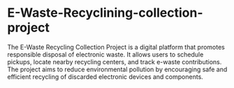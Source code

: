 # E-Waste-Recyclining-collection-project
The E-Waste Recycling Collection Project is a digital platform that promotes responsible disposal of electronic waste. It allows users to schedule pickups, locate nearby recycling centers, and track e-waste contributions. The project aims to reduce environmental pollution by encouraging safe and efficient recycling of discarded electronic devices and components.
